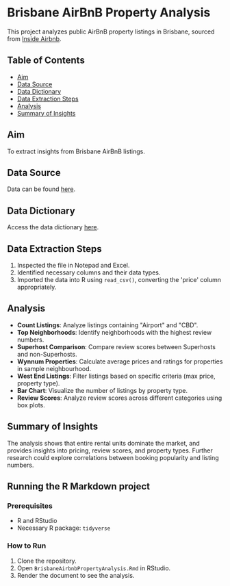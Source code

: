 # Brisbane AirBnB Property Analysis

This project analyzes public AirBnB property listings in Brisbane, sourced from [Inside Airbnb](https://data.insideairbnb.com/australia/qld/brisbane/2024-04-12/data/listings.csv.gz).

## Table of Contents

- [Aim](#aim)
- [Data Source](#data-source)
- [Data Dictionary](#data-dictionary)
- [Data Extraction Steps](#data-extraction-steps)
- [Analysis](#analysis)
- [Summary of Insights](#summary-of-insights)

## Aim

To extract insights from Brisbane AirBnB listings.

## Data Source

Data can be found [here](https://data.insideairbnb.com/australia/qld/brisbane/2024-04-12/data/listings.csv.gz).

## Data Dictionary

Access the data dictionary [here](https://docs.google.com/spreadsheets/d/1iWCNJcSutYqpULSQHlNyGInUvHg2BoUGoNRIGa6Szc4/edit).

## Data Extraction Steps

1. Inspected the file in Notepad and Excel.
2. Identified necessary columns and their data types.
3. Imported the data into R using `read_csv()`, converting the 'price' column appropriately.

## Analysis

- **Count Listings**: Analyze listings containing "Airport" and "CBD".
- **Top Neighborhoods**: Identify neighborhoods with the highest review numbers.
- **Superhost Comparison**: Compare review scores between Superhosts and non-Superhosts.
- **Wynnum Properties**: Calculate average prices and ratings for properties in sample neighbourhood.
- **West End Listings**: Filter listings based on specific criteria (max price, property type).
- **Bar Chart**: Visualize the number of listings by property type.
- **Review Scores**: Analyze review scores across different categories using box plots.

## Summary of Insights

The analysis shows that entire rental units dominate the market, and provides insights into pricing, review scores, and property types. Further research could explore correlations between booking popularity and listing numbers.


## Running the R Markdown project

### Prerequisites

- R and RStudio
- Necessary R package: `tidyverse`

### How to Run

1. Clone the repository.
2. Open `BrisbaneAirbnbPropertyAnalysis.Rmd` in RStudio.
3. Render the document to see the analysis.